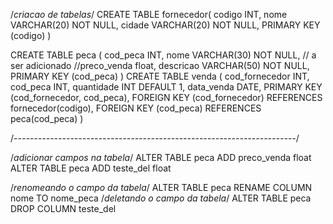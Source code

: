 /*criacao de tabelas*/
CREATE TABLE fornecedor(
    codigo INT,
    nome  VARCHAR(20) NOT NULL,
    cidade VARCHAR(20) NOT NULL,
    PRIMARY KEY (codigo)
)

CREATE TABLE peca (
   cod_peca INT,
   nome VARCHAR(30) NOT NULL,
   // a ser adicionado
   //preco_venda float,
   descricao VARCHAR(50) NOT NULL,
   PRIMARY KEY (cod_peca)
)
CREATE TABLE venda (
     cod_fornecedor INT,
     cod_peca INT,
     quantidade INT DEFAULT 1,
     data_venda DATE,
     PRIMARY KEY (cod_fornecedor, cod_peca),
     FOREIGN KEY (cod_fornecedor) REFERENCES fornecedor(codigo), 
     FOREIGN KEY (cod_peca) REFERENCES peca(cod_peca)
)

/*----------------------------------------------------------------------*/

/*adicionar campos na tabela*/
ALTER TABLE peca ADD preco_venda float
ALTER TABLE peca ADD teste_del float

/*renomeando o campo da tabela*/
ALTER TABLE peca RENAME COLUMN nome TO nome_peca
/*deletando o campo da tabela*/
ALTER TABLE peca DROP COLUMN teste_del
